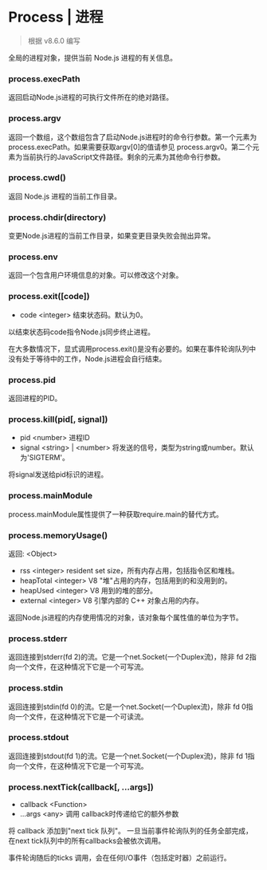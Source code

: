 # Process | 进程

> 根据 v8.6.0 编写

全局的进程对象，提供当前 Node.js 进程的有关信息。

### process.execPath

返回启动Node.js进程的可执行文件所在的绝对路径。

### process.argv

返回一个数组，这个数组包含了启动Node.js进程时的命令行参数。第一个元素为process.execPath。如果需要获取argv[0]的值请参见 process.argv0。第二个元素为当前执行的JavaScript文件路径。剩余的元素为其他命令行参数。

### process.cwd()

返回 Node.js 进程的当前工作目录。

### process.chdir(directory)

变更Node.js进程的当前工作目录，如果变更目录失败会抛出异常。

### process.env

返回一个包含用户环境信息的对象。可以修改这个对象。

### process.exit([code])

* code \<integer\> 结束状态码。默认为0。

以结束状态码code指令Node.js同步终止进程。

在大多数情况下，显式调用process.exit()是没有必要的。如果在事件轮询队列中没有处于等待中的工作，Node.js进程会自行结束。

### process.pid

返回进程的PID。

### process.kill(pid[, signal])

* pid \<number\> 进程ID
* signal \<string\> | \<number\> 将发送的信号，类型为string或number。默认为'SIGTERM'。

将signal发送给pid标识的进程。

### process.mainModule

process.mainModule属性提供了一种获取require.main的替代方式。

### process.memoryUsage()

返回: \<Object\>
  * rss \<integer\> resident set size，所有内存占用，包括指令区和堆栈。
  * heapTotal \<integer\> V8 "堆"占用的内存，包括用到的和没用到的。
  * heapUsed \<integer\> V8 用到的堆的部分。
  * external \<integer\> V8 引擎内部的 C++ 对象占用的内存。

返回Node.js进程的内存使用情况的对象，该对象每个属性值的单位为字节。

### process.stderr

返回连接到stderr(fd 2)的流。它是一个net.Socket(一个Duplex流)，除非 fd 2指向一个文件，在这种情况下它是一个可写流。

### process.stdin

返回连接到stdin(fd 0)的流。它是一个net.Socket(一个Duplex流)，除非 fd 0指向一个文件，在这种情况下它是一个可读流。

### process.stdout

返回连接到stdout(fd 1)的流。它是一个net.Socket(一个Duplex流)，除非 fd 1指向一个文件，在这种情况下它是一个可写流。

### process.nextTick(callback[, ...args])

* callback \<Function\>
* ...args \<any\> 调用 callback时传递给它的额外参数

将 callback 添加到"next tick 队列"。 一旦当前事件轮询队列的任务全部完成，在next tick队列中的所有callbacks会被依次调用。

事件轮询随后的ticks 调用，会在任何I/O事件（包括定时器）之前运行。
